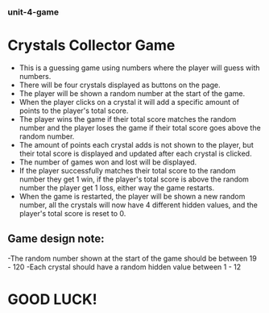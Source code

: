 ### unit-4-game

# Crystals Collector Game

* This is a guessing game using numbers where the player will guess with numbers.
* There will be four crystals displayed as buttons on the page.
* The player will be shown a random number at the start of the game.
* When the player clicks on a crystal it will add a specific amount of points to the player's       total score.
* The player wins the game if their total score matches the random number and the player loses      the game if their total score goes above the random number.
* The amount of points each crystal adds is not shown to the player, but their total score is       displayed and updated after each crystal is clicked.
* The number of games won and lost will be displayed.
* If the player successfully matches their total score to the random number they get 1 win, if      the player's total score is above the random number the player get 1 loss, either way the game    restarts.
* When the game is restarted, the player will be shown a new random number, all the crystals will   now have 4 different hidden values, and the player's total score is reset to 0.

## Game design note:

-The random number shown at the start of the game should be between 19 - 120
-Each crystal should have a random hidden value between 1 - 12

# GOOD LUCK!